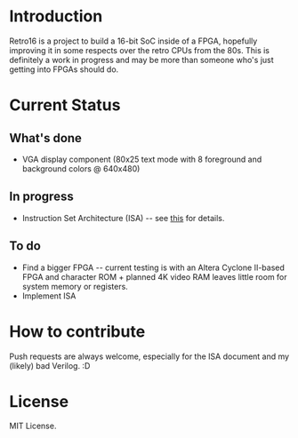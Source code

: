# Introduction

Retro16 is a project to build a 16-bit SoC inside of a FPGA, hopefully improving it in some respects over the retro CPUs from the 80s. This is definitely a work in progress and may be more than someone who's just getting into FPGAs should do.

# Current Status

## What's done

+ VGA display component (80x25 text mode with 8 foreground and background colors @ 640x480)

## In progress

+ Instruction Set Architecture (ISA) -- see [this](Documentation/ISA.txt) for details.

## To do

+ Find a bigger FPGA -- current testing is with an Altera Cyclone II-based FPGA and character ROM + planned 4K video RAM leaves little room for system memory or registers.
+ Implement ISA

# How to contribute

Push requests are always welcome, especially for the ISA document and my (likely) bad Verilog. :D

# License

MIT License.